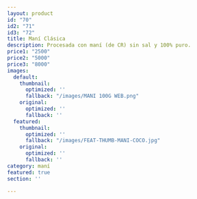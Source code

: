 ```yaml
---
layout: product
id: "70"
id2: "71"
id3: "72"
title: Maní Clásica
description: Procesada con maní (de CR) sin sal y 100% puro.
price1: "2500"
price2: "5000"
price3: "8000"
images:
  default:
    thumbnail:
      optimized: ''
      fallback: "/images/MANI 100G WEB.png"
    original:
      optimized: ''
      fallback: ''
  featured:
    thumbnail:
      optimized: ''
      fallback: "/images/FEAT-THUMB-MANI-COCO.jpg"
    original:
      optimized: ''
      fallback: ''
category: maní
featured: true
section: ''

---
```

